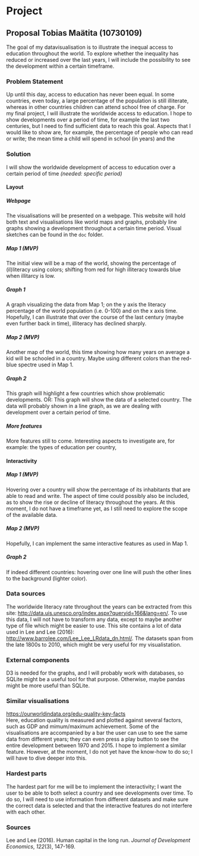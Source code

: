 # Project

## Proposal Tobias Maätita (10730109)
The goal of my datavisualisation is to illustrate the inequal access to education throughout the world. To explore whether the inequality has reduced or increased over the last years, I will include the possibility to see the development within a certain timeframe.

### Problem Statement
Up until this day, access to education has never been equal. In some countries, even today, a large percentage of the population is still illiterate, whereas in other countries children can attend school free of charge.
For my final project, I will illustrate the worldwide access to education. I hope to show developments over a period of time, for example the last two centuries, but I need to find sufficient data to reach this goal.
Aspects that I would like to show are, for example, the percentage of people who can read or write; the mean time a child will spend in school (in years) and the


### Solution
I will show the worldwide development of access to education over a certain period of time *(needed: specific period)*


#### Layout

##### Webpage
The visualisations will be presented on a webpage. This website will hold both text and visualisations like world maps and graphs, probably line graphs showing a development throughout a certain time period. Visual sketches can be found in the `doc` folder.


##### Map 1 (MVP)
The initial view will be a map of the world, showing the percentage of (il)literacy using colors; shifting from red for high illiteracy towards blue when illitarcy is low.


##### Graph 1
A graph visualizing the data from Map 1; on the y axis the literacy percentage of the world population (i.e. 0-100) and on the x axis time. Hopefully, I can illustrate that over the course of the last century (maybe even further back in time), illiteracy has declined sharply.


##### Map 2 (MVP)
Another map of the world, this time showing how many years on average a kid will be schooled in a country. Maybe using different colors than the red-blue spectre used in Map 1.


##### Graph 2
This graph will highlight a few countries which show problematic developments. OR: This graph will show the data of a selected country. The data will probably shown in a line graph, as we are dealing with development over a certain period of time.


##### More features
More features still to come. Interesting aspects to investigate are, for example: the types of education per country,


#### Interactivity

##### Map 1  (MVP)
Hovering over a country will show the percentage of its inhabitants that are able to read and write.
The aspect of time could possibly also be included, as to show the rise or decline of literacy throughout the years.
At this moment, I do not have a timeframe yet, as I still need to explore the scope of the available data.

##### Map 2 (MVP)
Hopefully, I can implement the same interactive features as used in Map 1.

##### Graph 2
If indeed different countries: hovering over one line will push the other lines to the background (lighter color).


### Data sources
The worldwide literacy rate throughout the years can be extracted from this site: http://data.uis.unesco.org/index.aspx?queryid=166&lang=en/. To use this data, I will not have to transform any data, except to maybe another type of file which might be easier to use.
This site contains a lot of data used in Lee and Lee (2016): http://www.barrolee.com/Lee_Lee_LRdata_dn.html/. The datasets span from the late 1800s to 2010, which might be very useful for my visualistation.


### External components  
D3 is needed for the graphs, and I will probably work with databases, so SQLite might be a useful tool for that purpose. Otherwise, maybe pandas might be more useful than SQLite.  


### Similar visualisations
https://ourworldindata.org/edu-quality-key-facts  
Here, education quality is measured and plotted against several factors, such as GDP and mimum/maximum achievement. Some of the visualisations are accompanied by a bar the user can use to see the same data from different years; they can even press a play button to see the entire development between 1970 and 2015. I hope to implement a similar feature. However, at the moment, I do not yet have the know-how to do so; I will have to dive deeper into this.

### Hardest parts
The hardest part for me will be to implement the interactivity; I want the user to be able to both select a country and see developments over time. To do so, I will need to use information from different datasets and make sure the correct data is selected and that the interactive features do not interfere with each other.

### Sources
Lee and Lee (2016). Human capital in the long run. _Journal of Development Economics_, _122_(3), 147-169.
